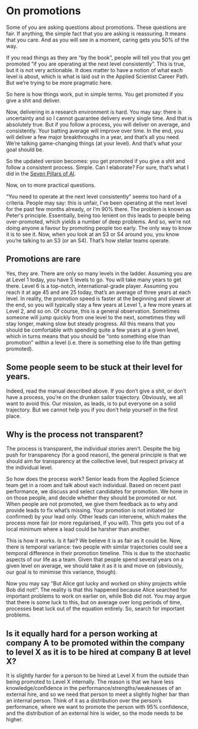 # On promotions

Some of you are asking questions about promotions.  These questions are fair.  If anything, the simple fact that you are asking is reassuring.  It means that you care.  And as you will see in a moment, caring gets you 50% of the way.

If you read things as they are “by the book”, people will tell you that you get promoted “if you are operating at the next level consistently”.  This is true, but it is not very actionable.  It does matter to have a notion of what each level is about, which is what is laid out in the Applied Scientist Career Path. But we’re trying to be more pragmatic here.

So here is how things work, put in simple terms. You get promoted if you give a shit and deliver. 

Now, delivering in a research environment is hard.  You may say: there is uncertainty and so I cannot guarantee delivery every single time.  And that is absolutely true.  But if you follow a process, you will deliver on average, and consistently. Your batting average will improve over time.  In the end, you will deliver a few major breakthroughs in a year, and that’s all you need.  We’re talking game-changing things (at your level).  And that’s what your goal should be.

So the updated version becomes: you get promoted if you give a shit and follow a consistent process. Simple. Can I elaborate?  For sure, that’s what I did in the [Seven Pillars of AI](https://github.com/olivkoch/applied-science-handbook/blob/main/deliver-for-the-product/seven-pillars.md).

Now, on to more practical questions.



“You need to operate at the next level consistently” seems too hard of a criteria. People may say: this is unfair, I’ve been operating at the next level for the past few months already, or I’m 90% there.  The problem is known as Peter's principle.  Essentially, being too lenient on this leads to people being over-promoted, which yields a number of deep problems.  And so, we’re not doing anyone a favour by promoting people too early.  The only way to know it is to see it.  Now, when you look at an S3 or S4 around you, you know you’re talking to an S3 (or an S4). That’s how stellar teams operate.



## Promotions are rare

Yes, they are.  There are only so many levels in the ladder.  Assuming you are at Level 1 today, you have 5 levels to go.  You will take many years to get there.  Level 6 is a top-notch, international-grade player.  Assuming you reach it at age 45 and are 25 today, that’s an average of three years at each level.  In reality, the promotion speed is faster at the beginning and slower at the end, so you will typically stay a few years at Level 1, a few more years at Level 2, and so on. Of course, this is a general observation.  Sometimes someone will jump quickly from one level to the next, sometimes they will stay longer, making slow but steady progress.  All this means that you should be comfortable with spending quite a few years at a given level, which in turns means that you should be “onto something else than promotion” within a level (i.e. there is something else to life than getting promoted).



## Some people seem to be stuck at their level for years.

Indeed, read the manual described above.  If you don’t give a shit, or don’t have a process, you’re on the drunken sailor trajectory.  Obviously, we all want to avoid this.  Our mission, as leads, is to put everyone on a solid trajectory.  But we cannot help you if you don’t help yourself in the first place.



## Why is the process not transparent?

The process is transparent, the individual stories aren’t.  Despite the big push for transparency (for a good reason), the general principle is that we should aim for transparency at the collective level, but respect privacy at the individual level. 

So how does the process work?  Senior leads from the Applied Science team get in a room and talk about each individual.  Based on recent past performance, we discuss and select candidates for promotion.  We hone in on those people, and decide whether they should be promoted or not.  When people are not promoted, we give them feedback as to why and provide leads to fix what’s missing.  Your promotion is not initiated (or confirmed) by your lead only.  Other leads can intervene, which makes the process more fair (or more regularised, if you will). This gets you out of a local minimum where a lead could be harsher than another.

This is how it works.  Is it fair?  We believe it is as fair as it could be.  Now, there is temporal variance: two people with similar trajectories could see a temporal difference in their promotion timeline.  This is due to the stochastic aspects of our life as a team.  Given that people spend several years on a given level on average, we should take it as it is and move on (obviously, our goal is to minimise this variance, though).

Now you may say “But Alice got lucky and worked on shiny projects while Bob did not!”.  The reality is that this happened because Alice searched for important problems to work on earlier on, while Bob did not.  You may argue that there is some luck to this, but on average over long periods of time, processes beat luck out of the equation entirely. So, search for important problems.



## Is it equally hard for a person working at company A to be promoted within the company to level X as it is to be hired at company B at level X?

It is slightly harder for a person to be hired at Level X from the outside than being promoted to Level X internally.  The reason is that we have less knowledge/confidence in the performance/strengths/weaknesses of an external hire, and so we need that person to meet a slightly higher bar than an internal person.  Think of it as a distribution over the person’s performance, where we want to promote the person with 95% confidence, and the distribution of an external hire is wider, so the mode needs to be higher.



